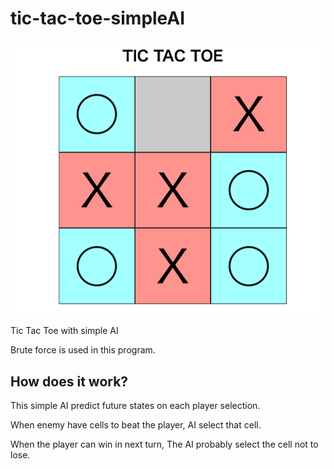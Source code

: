 # tic-tac-toe-simpleAI

![sample](./img/sample.png)

Tic Tac Toe with simple AI

Brute force is used in this program.

## How does it work?

This simple AI predict future states on each player selection.

When enemy have cells to beat the player, AI select that cell.

When the player can win in next turn, The AI probably select the cell not to lose.

